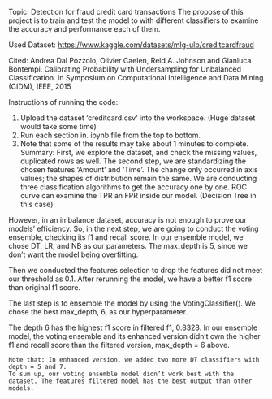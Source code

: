 Topic:
Detection for fraud credit card transactions
The propose of this project is to train and test the model to with different classifiers to examine the accuracy and performance each of them.

Used Dataset:
https://www.kaggle.com/datasets/mlg-ulb/creditcardfraud

Cited:
Andrea Dal Pozzolo, Olivier Caelen, Reid A. Johnson and Gianluca Bontempi. Calibrating Probability with Undersampling for Unbalanced Classification. In Symposium on Computational Intelligence and Data Mining (CIDM), IEEE, 2015

Instructions of running the code:
1.	Upload the dataset ‘creditcard.csv’ into the workspace. (Huge dataset would take some time)
2.	Run each section in. ipynb file from the top to bottom.
3.	Note that some of the results may take about 1 minutes to complete.
Summary:
	First, we explore the dataset, and check the missing values, duplicated rows as well. 
The second step, we are standardizing the chosen features ‘Amount’ and ‘Time’. The change only occurred in axis values; the shapes of distribution remain the same.
	We are conducting three classification algorithms to get the accuracy one by one. ROC curve can examine the TPR an FPR inside our model. (Decision Tree in this case)
 
 
 
 
However, in an imbalance dataset, accuracy is not enough to prove our models’ efficiency. So, in the next step, we are going to conduct the voting ensemble, checking its f1 and recall score.
	In our ensemble model, we chose DT, LR, and NB as our parameters. The max_depth is 5, since we don’t want the model being overfitting. 
 
Then we conducted the features selection to drop the features did not meet our threshold as 0.1. After rerunning the model, we have a better f1 score than original f1 score.
 
The last step is to ensemble the model by using the VotingClassifier(). We chose the best max_depth, 6, as our hyperparameter.
 
The depth 6 has the highest f1 score in filtered f1, 0.8328.
	In our ensemble model, the voting ensemble and its enhanced version didn’t own the higher f1 and recall score than the filtered version, max_depth = 6 above.
 
	Note that: In enhanced version, we added two more DT classifiers with depth = 5 and 7.
	To sum up, our voting ensemble model didn’t work best with the dataset. The features filtered model has the best output than other models.
